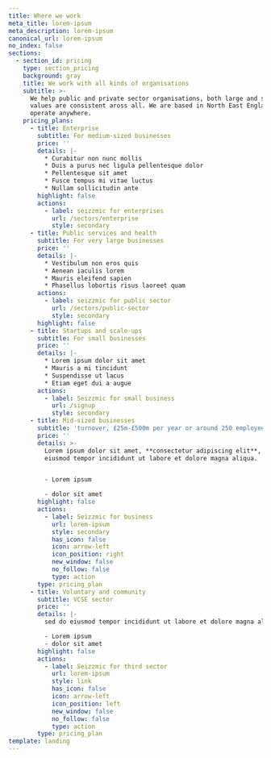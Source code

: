 ```yaml
---
title: Where we work
meta_title: lorem-ipsum
meta_description: lorem-ipsum
canonical_url: lorem-ipsum
no_index: false
sections:
  - section_id: pricing
    type: section_pricing
    background: gray
    title: We work with all kinds of organisations
    subtitle: >-
      We help public and private sector organisations, both large and small. Our
      values are consistent aross all. We are based in North East England and
      operate anywhere.
    pricing_plans:
      - title: Enterprise
        subtitle: For medium-sized businesses
        price: ''
        details: |-
          * Curabitur non nunc mollis
          * Duis a purus nec ligula pellentesque dolor
          * Pellentesque sit amet
          * Fusce tempus mi vitae luctus
          * Nullam sollicitudin ante
        highlight: false
        actions:
          - label: seizzmic for enterprises
            url: /sectors/enterprise
            style: secondary
      - title: Public services and health
        subtitle: For very large businesses
        price: ''
        details: |-
          * Vestibulum non eros quis
          * Aenean iaculis lorem
          * Mauris eleifend sapien
          * Phasellus lobortis risus laoreet quam
        actions:
          - label: seizzmic for public sector
            url: /sectors/public-sector
            style: secondary
        highlight: false
      - title: Startups and scale-ups
        subtitle: For small businesses
        price: ''
        details: |-
          * Lorem ipsum dolor sit amet
          * Mauris a mi tincidunt
          * Suspendisse ut lacus
          * Etiam eget dui a augue
        actions:
          - label: Seizzmic for small business
            url: /signup
            style: secondary
      - title: Mid-sized businesses
        subtitle: 'turnover, £25m-£500m per year or around 250 employees'
        price: ''
        details: >-
          Lorem ipsum dolor sit amet, **consectetur adipiscing elit**, sed do
          eiusmod tempor incididunt ut labore et dolore magna aliqua.


          - Lorem ipsum

          - dolor sit amet
        highlight: false
        actions:
          - label: Seizzmic for business
            url: lorem-ipsum
            style: secondary
            has_icon: false
            icon: arrow-left
            icon_position: right
            new_window: false
            no_follow: false
            type: action
        type: pricing_plan
      - title: Voluntary and community
        subtitle: VCSE sector
        price: ''
        details: |-
          sed do eiusmod tempor incididunt ut labore et dolore magna aliqua.

          - Lorem ipsum
          - dolor sit amet
        highlight: false
        actions:
          - label: Seizzmic for third sector
            url: lorem-ipsum
            style: link
            has_icon: false
            icon: arrow-left
            icon_position: left
            new_window: false
            no_follow: false
            type: action
        type: pricing_plan
template: landing
---
```

